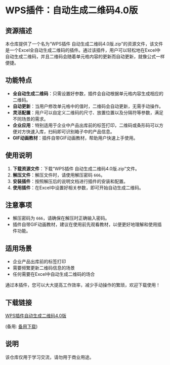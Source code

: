# WPS插件：自动生成二维码4.0版

## 资源描述

本仓库提供了一个名为“WPS插件 自动生成二维码4.0版.zip”的资源文件，该文件是一个Excel全自动生成二维码的插件。通过该插件，用户可以轻松地在Excel中自动生成二维码，并且二维码会随着单元格内容的更新而自动更新，就像公式一样便捷。

## 功能特点

- **全自动生成二维码**：只需设置好参数，插件会自动根据单元格内容生成相应的二维码。
- **自动更新**：当用户修改单元格中的值时，二维码会自动更新，无需手动操作。
- **灵活配置**：用户可以自定义二维码的尺寸、放置位置以及分隔符等参数，满足不同场景的需求。
- **企业应用**：特别适用于企业中产品出库前的标签打印，二维码或条形码可以方便对方快速入库，扫码即可识别箱子中的产品信息。
- **GIF动画教材**：插件自带GIF动画教材，帮助用户快速上手使用。

## 使用说明

1. **下载资源文件**：下载“WPS插件 自动生成二维码4.0版.zip”文件。
2. **解压文件**：解压文件时，请使用解压密码 `666`。
3. **安装插件**：按照解压后的说明文档进行插件的安装和配置。
4. **使用插件**：在Excel中设置好相关参数，即可开始自动生成二维码。

## 注意事项

- 解压密码为 `666`，请确保在解压时正确输入密码。
- 插件自带GIF动画教材，建议在使用前先观看教材，以便更好地理解和使用插件功能。

## 适用场景

- 企业产品出库前的标签打印
- 需要频繁更新二维码信息的场景
- 任何需要在Excel中自动生成二维码的场合

通过本插件，您可以大大提高工作效率，减少手动操作的繁琐，欢迎下载使用！

## 下载链接
[WPS插件自动生成二维码4.0版](https://pan.quark.cn/s/ef92bda62b75) 

(备用: [备用下载](https://pan.baidu.com/s/1ZR_Wy1CsZPm8kzTcHkTZ-A?pwd=1234))

## 说明

该仓库仅用于学习交流，请勿用于商业用途。
